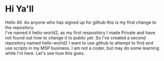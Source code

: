 # Hi Ya'll
Hello All.  As anyone who has signed up for github this is my first change to the repository.  
I've named it hello-world2, as my first respository I made Private and have not found out how to change it to public yet.
So I've created a second repository named hello-world2
I want to use github to attempt to find and use scripts in my MSP business.
I am not a coder, but may do some learning while I'm here.
Let's see how this goes.
